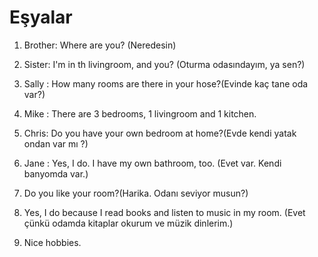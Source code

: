 # Eşyalar
1. Brother: Where are you? (Neredesin)
2. Sister: I'm in th livingroom, and you? (Oturma odasındayım, ya sen?)

3. Sally : How many rooms are there in your hose?(Evinde kaç tane oda var?) 
4. Mike : There are 3 bedrooms, 1 livingroom and 1 kitchen. 

5. Chris: Do you have your own bedroom at home?(Evde kendi yatak ondan var mı ?)
6. Jane : Yes, I do. I have my own bathroom, too. (Evet var. Kendi banyomda var.)
7. Do you like your room?(Harika. Odanı seviyor musun?)
8. Yes, I do because I read books and listen to music in my room. (Evet çünkü odamda kitaplar okurum ve müzik dinlerim.)
9. Nice hobbies.
